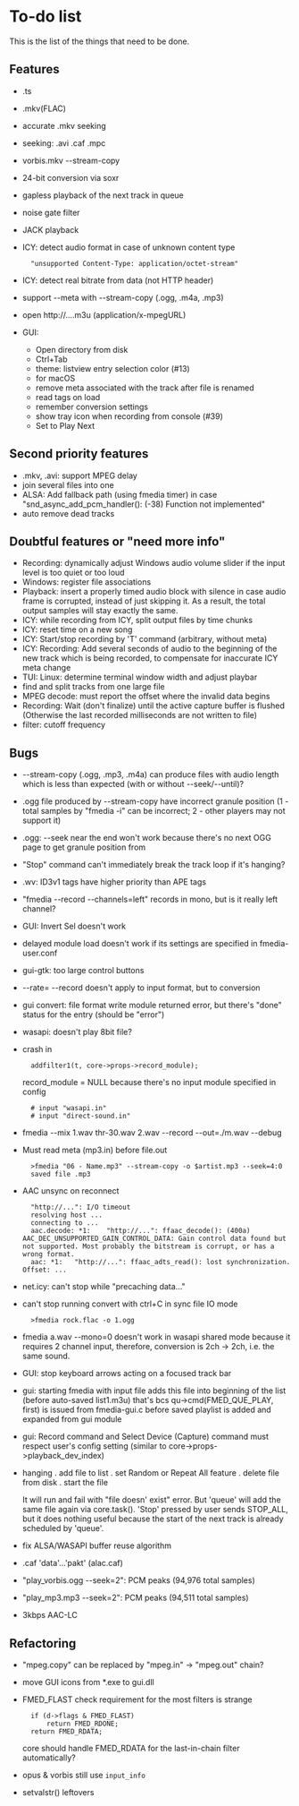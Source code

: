 # To-do list

This is the list of the things that need to be done.

## Features

* .ts
* .mkv(FLAC)
* accurate .mkv seeking
* seeking: .avi .caf .mpc
* vorbis.mkv --stream-copy
* 24-bit conversion via soxr
* gapless playback of the next track in queue
* noise gate filter
* JACK playback
* ICY: detect audio format in case of unknown content type

		"unsupported Content-Type: application/octet-stream"

* ICY: detect real bitrate from data (not HTTP header)
* support --meta with --stream-copy (.ogg, .m4a, .mp3)
* open http://....m3u (application/x-mpegURL)

* GUI:
	* Open directory from disk
	* Ctrl+Tab
	* theme: listview entry selection color (#13)
	* for macOS
	* remove meta associated with the track after file is renamed
	* read tags on load
	* remember conversion settings
	* show tray icon when recording from console (#39)
	* Set to Play Next

## Second priority features

* .mkv, .avi: support MPEG delay
* join several files into one
* ALSA: Add fallback path (using fmedia timer) in case "snd_async_add_pcm_handler(): (-38) Function not implemented"
* auto remove dead tracks


## Doubtful features or "need more info"

* Recording: dynamically adjust Windows audio volume slider if the input level is too quiet or too loud
* Windows: register file associations
* Playback: insert a properly timed audio block with silence in case audio frame is corrupted, instead of just skipping it.  As a result, the total output samples will stay exactly the same.
* ICY: while recording from ICY, split output files by time chunks
* ICY: reset time on a new song
* ICY: Start/stop recording by 'T' command (arbitrary, without meta)
* ICY: Recording: Add several seconds of audio to the beginning of the new track which is being recorded, to compensate for inaccurate ICY meta change
* TUI: Linux: determine terminal window width and adjust playbar
* find and split tracks from one large file
* MPEG decode: must report the offset where the invalid data begins
* Recording: Wait (don't finalize) until the active capture buffer is flushed (Otherwise the last recorded milliseconds are not written to file)
* filter: cutoff frequency


## Bugs

* --stream-copy (.ogg, .mp3, .m4a) can produce files with audio length which is less than expected (with or without --seek/--until)?
* .ogg file produced by --stream-copy have incorrect granule position (1 - total samples by "fmedia -i" can be incorrect;  2 - other players may not support it)
* .ogg: --seek near the end won't work because there's no next OGG page to get granule position from
* "Stop" command can't immediately break the track loop if it's hanging?
* .wv: ID3v1 tags have higher priority than APE tags
* "fmedia --record --channels=left" records in mono, but is it really left channel?
* GUI: Invert Sel doesn't work
* delayed module load doesn't work if its settings are specified in fmedia-user.conf
* gui-gtk: too large control buttons
* --rate= --record doesn't apply to input format, but to conversion
* gui convert: file format write module returned error, but there's "done" status for the entry (should be "error")
* wasapi: doesn't play 8bit file?
* crash in

		addfilter1(t, core->props->record_module);

	record_module = NULL
	because there's no input module specified in config

		# input "wasapi.in"
		# input "direct-sound.in"

* fmedia --mix 1.wav thr-30.wav 2.wav --record --out=./m.wav --debug
* Must read meta (mp3.in) before file.out

		>fmedia "06 - Name.mp3" --stream-copy -o $artist.mp3 --seek=4:0
		saved file .mp3

* AAC unsync on reconnect

		"http://...": I/O timeout
		resolving host ...
		connecting to ...
		aac.decode: *1:    "http://...": ffaac_decode(): (400a) AAC_DEC_UNSUPPORTED_GAIN_CONTROL_DATA: Gain control data found but not supported. Most probably the bitstream is corrupt, or has a wrong format.
		aac: *1:   "http://...": ffaac_adts_read(): lost synchronization.  Offset: ...

* net.icy: can't stop while "precaching data..."
* can't stop running convert with ctrl+C in sync file IO mode

		>fmedia rock.flac -o 1.ogg

* fmedia a.wav --mono=0
	doesn't work in wasapi shared mode because it requires 2 channel input, therefore, conversion is 2ch -> 2ch, i.e. the same sound.

* GUI: stop keyboard arrows acting on a focused track bar

* gui: starting fmedia with input file adds this file into beginning of the list (before auto-saved list1.m3u)
	that's bcs qu->cmd(FMED_QUE_PLAY, first) is issued from fmedia-gui.c before saved playlist is added and expanded from gui module

* gui: Record command and Select Device (Capture) command must respect user's config setting (similar to core->props->playback_dev_index)

* hanging
	. add file to list
	. set Random or Repeat All feature
	. delete file from disk
	. start the file

	It will run and fail with "file doesn' exist" error.
	But 'queue' will add the same file again via core.task().
	'Stop' pressed by user sends STOP_ALL, but it does nothing useful
	 because the start of the next track is already scheduled by 'queue'.

* fix ALSA/WASAPI buffer reuse algorithm
* .caf 'data'...'pakt' (alac.caf)
* "play_vorbis.ogg --seek=2": PCM peaks (94,976 total samples)
* "play_mp3.mp3 --seek=2": PCM peaks (94,511 total samples)
* 3kbps AAC-LC

## Refactoring

* "mpeg.copy" can be replaced by "mpeg.in" -> "mpeg.out" chain?
* move GUI icons from *.exe to gui.dll

* FMED_FLAST check requirement for the most filters is strange

		if (d->flags & FMED_FLAST)
			return FMED_RDONE;
		return FMED_RDATA;

	core should handle FMED_RDATA for the last-in-chain filter automatically?

* opus & vorbis still use `input_info`
* setvalstr() leftovers
